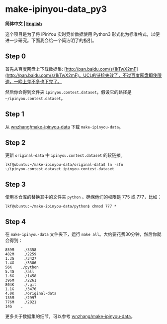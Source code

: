 # make-ipinyou-data_py3

**简体中文 | [English](README.md)**

这个项目是为了将 iPinYou 实时竞价数据使用 Python3 形式化为标准格式，以便进一步研究。下面我会给一个简洁明了的指引。

## Step 0

首先从百度网盘上下载数据集: [http://pan.baidu.com/s/1kTwX2mF](http://pan.baidu.com/s/1kTwX2mF)，UCL的链接失效了，不过百度网盘即使限速，一晚上差不多也下完了。

然后你会得到文件夹 `ipinyou.contest.dataset`，假设它的路径是  `~/ipinyou.contest.dataset`。

## Step 1

从 [wnzhang/make-ipinyou-data](https://github.com/wnzhang/make-ipinyou-data) 下载 `make-ipinyou-data`。

## Step 2

更新 `original-data` 中 `ipinyou.contest.dataset` 的软链接。

```shell
lkf@ubuntu:~/make-ipinyou-data/original-data$ ln -sfn ~/ipinyou.contest.dataset ipinyou.contest.dataset
```

## Step 3

使用本仓库的替换其中的文件夹 `python` 。确保他们的权限是 775 或 777，比如：

```shell
lkf@ubuntu:~/make-ipinyou-data/python$ chmod 777 *
```

## Step 4

在 `make-ipinyou-data` 文件夹下，运行 `make all`。大约要花费30分钟，然后你就会得到：

```shell
859M    ./3358
482M    ./2259
1.3G    ./3427
1.4G    ./3386
56K    ./python
5.4G    ./all
1.6G    ./1458
396M    ./2261
804K    ./.git
1.1G    ./3476
4.0K    ./original-data
135M    ./2997
776M    ./2821
14G    .
```

更多关于数据集的细节，可以参考 [wnzhang/make-ipinyou-data](https://github.com/wnzhang/make-ipinyou-data)。